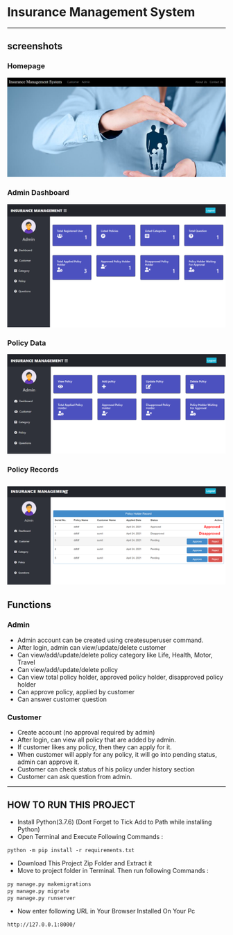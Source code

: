# Insurance Management System
---
## screenshots
### Homepage
![homepage snap](https://github.com/Vaibhav-tech-19/Insurance-Management-System/blob/master/static/screenshots/home-page.png)
### Admin Dashboard
![dashboard snap](https://github.com/Vaibhav-tech-19/Insurance-Management-System/blob/master/static/screenshots/dashboard.png)
### Policy Data
![Policy snap](https://github.com/Vaibhav-tech-19/Insurance-Management-System/blob/master/static/screenshots/policy-data.png)
### Policy Records
![Records snap](https://github.com/Vaibhav-tech-19/Insurance-Management-System/blob/master/static/screenshots/policy-record.png)
---
## Functions
### Admin
- Admin account can be created using createsuperuser command.
- After login, admin can view/update/delete customer
- Can view/add/update/delete policy category like Life, Health, Motor, Travel
- Can view/add/update/delete policy
- Can view total policy holder, approved policy holder, disapproved policy holder
- Can approve policy, applied by customer
- Can answer customer question

### Customer
- Create account (no approval required by admin)
- After login, can view all policy that are added by admin.
- If customer likes any policy, then they can apply for it.
- When customer will apply for any policy, it will go into pending status, admin can approve it.
- Customer can check status of his policy under history section
- Customer can ask question from admin. 

---

## HOW TO RUN THIS PROJECT
- Install Python(3.7.6) (Dont Forget to Tick Add to Path while installing Python)
- Open Terminal and Execute Following Commands :
```
python -m pip install -r requirements.txt
```
- Download This Project Zip Folder and Extract it
- Move to project folder in Terminal. Then run following Commands :
```
py manage.py makemigrations
py manage.py migrate
py manage.py runserver
```
- Now enter following URL in Your Browser Installed On Your Pc
```
http://127.0.0.1:8000/
```
